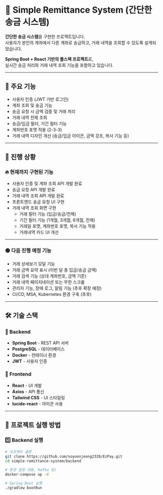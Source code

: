 # 🏦 Simple Remittance System (간단한 송금 시스템)

**간단한 송금 시스템**을 구현한 프로젝트입니다.  
사용자가 본인의 계좌에서 다른 계좌로 송금하고, 거래 내역을 조회할 수 있도록 설계되었습니다.

**Spring Boot + React 기반의 풀스택 프로젝트**로,  
실시간 송금 처리와 거래 내역 조회 기능을 포함하고 있습니다.

---

## 📌 주요 기능

- 사용자 인증 (JWT 기반 로그인)
- 계좌 조회 및 송금 기능
- 송금 요청 시 금액 검증 및 거래 처리
- 거래 내역 전체 조회
- 송금/입금 필터, 기간 필터 기능
- 계좌번호 포맷 적용 (2-3-3)
- 거래 내역 디자인 개선 (송금/입금 아이콘, 금액 강조, 복사 기능 등)

---

## 🚀 진행 상황

### 🔥 현재까지 구현된 기능

- 사용자 인증 및 계좌 조회 API 개발 완료
- 송금 요청 API 개발 완료
- 거래 내역 조회 API 개발 완료
- 프론트엔드 송금 요청 UI 구현
- 거래 내역 조회 화면 구현
    - 거래 필터 기능 (입금/송금/전체)
    - 기간 필터 기능 (1개월, 3개월, 6개월, 전체)
    - 거래일 포맷, 계좌번호 포맷, 복사 기능 적용
    - 거래내역 카드 UI 개선

---

### 🟢 다음 진행 예정 기능

- 거래 상세보기 모달 기능
- 거래 금액 요약 표시 (이번 달 총 입금/송금 금액)
- 거래 검색 기능 (상대 계좌번호, 금액 기준)
- 거래 내역 페이지네이션 또는 무한 스크롤
- 관리자 기능, 장애 로그, 알림 기능 (추후 확장 예정)
- CI/CD, MSA, Kubernetes 환경 구축 (추후)

---

## 🛠 기술 스택

### 🔹 Backend
- **Spring Boot** - REST API 서버
- **PostgreSQL** - 데이터베이스
- **Docker** - 컨테이너 환경
- **JWT** - 사용자 인증

### 🔹 Frontend
- **React** - UI 개발
- **Axios** - API 통신
- **Tailwind CSS** - UI 스타일링
- **lucide-react** - 아이콘 사용

---

## 🚀 프로젝트 실행 방법

### 1️⃣ Backend 실행
```bash
# 프로젝트 클론
git clone https://github.com/soyoonjeong2328/EzPay.git
cd simple-remittance-system/backend

# 환경 설정 (DB, Kafka 등)
docker-compose up -d

# Spring Boot 실행
./gradlew bootRun
